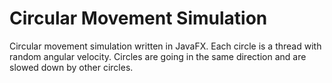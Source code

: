 # Circular Movement Simulation
Circular movement simulation written in JavaFX. 
Each circle is a thread with random angular velocity. Circles are going in the same direction and are slowed down by other circles.
